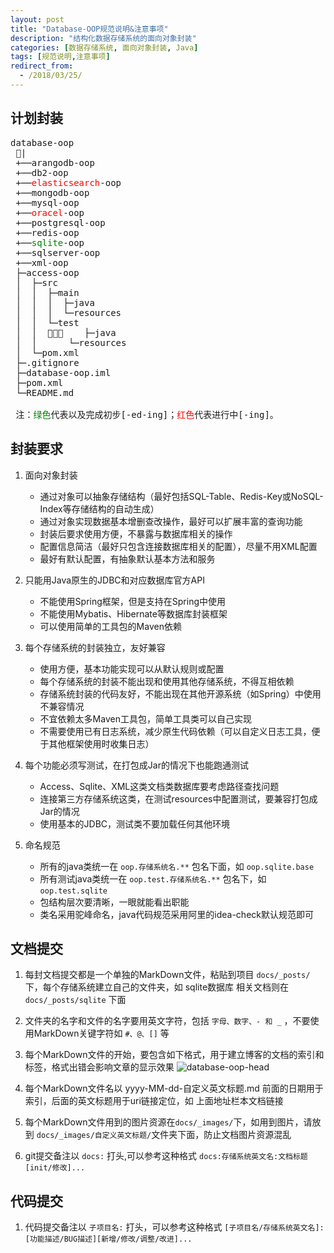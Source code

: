 ```yaml
---
layout: post
title: "Database-OOP规范说明&注意事项"
description: "结构化数据存储系统的面向对象封装"
categories: [数据存储系统, 面向对象封装, Java]
tags: [规范说明,注意事项]
redirect_from:
  - /2018/03/25/
---
```


## 计划封装
<pre>
database-oop
 |
 +──arangodb-oop
 +──db2-oop
 +──<span style="color:red;">elasticsearch</span>-oop
 +──mongodb-oop
 +──mysql-oop
 +──<span style="color:red;">oracel</span>-oop
 +──postgresql-oop
 +──redis-oop
 +──<span style="color:green;">sqlite</span>-oop
 +──sqlserver-oop
 +──xml-oop
 ├─access-oop
 │  ├─src
 │  │  ├─main
 │  │  │  ├─java
 │  │  │  └─resources
 │  │  └─test
 │  │      ├─java
 │  │      └─resources
 │  └─pom.xml
 ├─.gitignore
 ├─database-oop.iml
 ├─pom.xml
 └─README.md
 
 注：<span style="color:green;">绿色</span>代表以及完成初步[-ed-ing]；<span style="color:red;">红色</span>代表进行中[-ing]。
</pre>
## 封装要求

1. 面向对象封装
    - 通过对象可以抽象存储结构（最好包括SQL-Table、Redis-Key或NoSQL-Index等存储结构的自动生成）
    - 通过对象实现数据基本增删查改操作，最好可以扩展丰富的查询功能
    - 封装后要求使用方便，不暴露与数据库相关的操作
    - 配置信息简洁（最好只包含连接数据库相关的配置），尽量不用XML配置
    - 最好有默认配置，有抽象默认基本方法和服务
    
2. 只能用Java原生的JDBC和对应数据库官方API
    - 不能使用Spring框架，但是支持在Spring中使用
    - 不能使用Mybatis、Hibernate等数据库封装框架
    - 可以使用简单的工具包的Maven依赖
    
3. 每个存储系统的封装独立，友好兼容
    - 使用方便，基本功能实现可以从默认规则或配置
    - 每个存储系统的封装不能出现和使用其他存储系统，不得互相依赖
    - 存储系统封装的代码友好，不能出现在其他开源系统（如Spring）中使用不兼容情况
    - 不宜依赖太多Maven工具包，简单工具类可以自己实现
    - 不需要使用已有日志系统，减少原生代码依赖（可以自定义日志工具，便于其他框架使用时收集日志）

4. 每个功能必须写测试，在打包成Jar的情况下也能跑通测试
    - Access、Sqlite、XML这类文档类数据库要考虑路径查找问题
    - 连接第三方存储系统这类，在测试resources中配置测试，要兼容打包成Jar的情况
    - 使用基本的JDBC，测试类不要加载任何其他环境
    
5. 命名规范
    - 所有的java类统一在 ```oop.存储系统名.**``` 包名下面，如 ```oop.sqlite.base```
    - 所有测试java类统一在 ```oop.test.存储系统名.**``` 包名下，如 ```oop.test.sqlite``` 
    - 包结构层次要清晰，一眼就能看出职能
    - 类名采用驼峰命名，java代码规范采用阿里的idea-check默认规范即可
    
## 文档提交

1. 每封文档提交都是一个单独的MarkDown文件，粘贴到项目 ```docs/_posts/```下，每个存储系统建立自己的文件夹，如 sqlite数据库 相关文档则在 ```docs/_posts/sqlite``` 下面

2. 文件夹的名字和文件的名字要用英文字符，包括 ```字母、数字、- 和 _``` ，不要使用MarkDown关键字符如 ```#、@、[]``` 等

3. 每个MarkDown文件的开始，要包含如下格式，用于建立博客的文档的索引和标签，格式出错会影响文章的显示效果
![database-oop-head](/images/about-database-oop/about-database-oop-head.png)

4. 每个MarkDown文件名以 yyyy-MM-dd-自定义英文标题.md 前面的日期用于索引，后面的英文标题用于uri链接定位，如 上面地址栏本文档链接

5. 每个MarkDown文件用到的图片资源在```docs/_images/```下，如用到图片，请放到 ```docs/_images/自定义英文标题/```文件夹下面，防止文档图片资源混乱

6. git提交备注以 ```docs:``` 打头,可以参考这种格式 ```docs:存储系统英文名:文档标题[init/修改]...``` 

## 代码提交

1. 代码提交备注以 ```子项目名:``` 打头，可以参考这种格式 ```[子项目名/存储系统英文名]:[功能描述/BUG描述][新增/修改/调整/改进]...```
